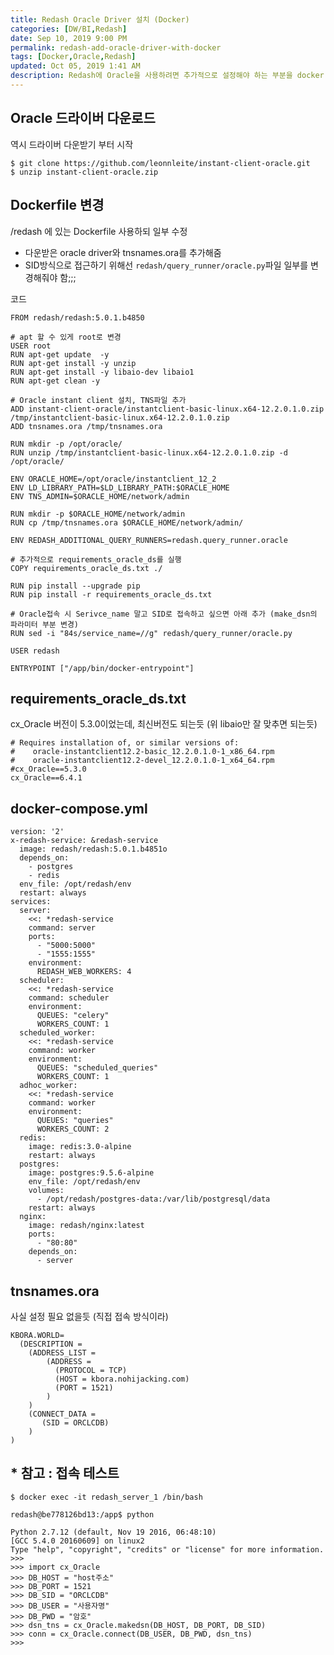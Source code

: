 ```yaml
---
title: Redash Oracle Driver 설치 (Docker)
categories: [DW/BI,Redash]
date: Sep 10, 2019 9:00 PM
permalink: redash-add-oracle-driver-with-docker
tags: [Docker,Oracle,Redash]
updated: Oct 05, 2019 1:41 AM
description: Redash에 Oracle을 사용하려면 추가적으로 설정해야 하는 부분을 docker file에 적용해서, 해당 이미지에 아예 적용되어 있도록 수정함
---
```


## Oracle 드라이버 다운로드

역시 드라이버 다운받기 부터 시작

    $ git clone https://github.com/leonnleite/instant-client-oracle.git
    $ unzip instant-client-oracle.zip

## Dockerfile 변경

/redash 에 있는 Dockerfile 사용하되 일부 수정

- 다운받은 oracle driver와 tnsnames.ora를 추가해줌
- SID방식으로 접근하기 위해선 `redash/query_runner/oracle.py`파일 일부를 변경해줘야 함;;;

코드

    FROM redash/redash:5.0.1.b4850
    
    # apt 할 수 있게 root로 변경
    USER root
    RUN apt-get update  -y
    RUN apt-get install -y unzip
    RUN apt-get install -y libaio-dev libaio1
    RUN apt-get clean -y
    
    # Oracle instant client 설치, TNS파일 추가
    ADD instant-client-oracle/instantclient-basic-linux.x64-12.2.0.1.0.zip /tmp/instantclient-basic-linux.x64-12.2.0.1.0.zip
    ADD tnsnames.ora /tmp/tnsnames.ora
    
    RUN mkdir -p /opt/oracle/
    RUN unzip /tmp/instantclient-basic-linux.x64-12.2.0.1.0.zip -d /opt/oracle/
    
    ENV ORACLE_HOME=/opt/oracle/instantclient_12_2
    ENV LD_LIBRARY_PATH=$LD_LIBRARY_PATH:$ORACLE_HOME
    ENV TNS_ADMIN=$ORACLE_HOME/network/admin
    
    RUN mkdir -p $ORACLE_HOME/network/admin
    RUN cp /tmp/tnsnames.ora $ORACLE_HOME/network/admin/
    
    ENV REDASH_ADDITIONAL_QUERY_RUNNERS=redash.query_runner.oracle
    
    # 추가적으로 requirements_oracle_ds를 실행
    COPY requirements_oracle_ds.txt ./
    
    RUN pip install --upgrade pip
    RUN pip install -r requirements_oracle_ds.txt
    
    # Oracle접속 시 Serivce_name 말고 SID로 접속하고 싶으면 아래 추가 (make_dsn의 파라미터 부분 변경)
    RUN sed -i "84s/service_name=//g" redash/query_runner/oracle.py
    
    USER redash
    
    ENTRYPOINT ["/app/bin/docker-entrypoint"]

## requirements_oracle_ds.txt

cx_Oracle 버전이 5.3.0이었는데, 최신버전도 되는듯 (위 libaio만 잘 맞추면 되는듯)

    # Requires installation of, or similar versions of:
    #    oracle-instantclient12.2-basic_12.2.0.1.0-1_x86_64.rpm
    #    oracle-instantclient12.2-devel_12.2.0.1.0-1_x64_64.rpm
    #cx_Oracle==5.3.0
    cx_Oracle==6.4.1

## docker-compose.yml

    version: '2'
    x-redash-service: &redash-service
      image: redash/redash:5.0.1.b4851o
      depends_on:
        - postgres
        - redis
      env_file: /opt/redash/env
      restart: always
    services:
      server:
        <<: *redash-service
        command: server
        ports:
          - "5000:5000"
          - "1555:1555"
        environment:
          REDASH_WEB_WORKERS: 4
      scheduler:
        <<: *redash-service
        command: scheduler
        environment:
          QUEUES: "celery"
          WORKERS_COUNT: 1
      scheduled_worker:
        <<: *redash-service
        command: worker
        environment:
          QUEUES: "scheduled_queries"
          WORKERS_COUNT: 1
      adhoc_worker:
        <<: *redash-service
        command: worker
        environment:
          QUEUES: "queries"
          WORKERS_COUNT: 2
      redis:
        image: redis:3.0-alpine
        restart: always
      postgres:
        image: postgres:9.5.6-alpine
        env_file: /opt/redash/env
        volumes:
          - /opt/redash/postgres-data:/var/lib/postgresql/data
        restart: always
      nginx:
        image: redash/nginx:latest
        ports:
          - "80:80"
        depends_on:
          - server

## tnsnames.ora

사실 설정 필요 없을듯 (직접 접속 방식이라)

    KBORA.WORLD=
      (DESCRIPTION =
        (ADDRESS_LIST =
            (ADDRESS =
              (PROTOCOL = TCP)
              (HOST = kbora.nohijacking.com)
              (PORT = 1521)
            )
        )
        (CONNECT_DATA =
           (SID = ORCLCDB)
        )
    )

## * 참고 : 접속 테스트

    $ docker exec -it redash_server_1 /bin/bash
    
    redash@be778126bd13:/app$ python
    
    Python 2.7.12 (default, Nov 19 2016, 06:48:10) 
    [GCC 5.4.0 20160609] on linux2
    Type "help", "copyright", "credits" or "license" for more information.
    >>>
    >>> import cx_Oracle
    >>> DB_HOST = "host주소"
    >>> DB_PORT = 1521
    >>> DB_SID = "ORCLCDB"
    >>> DB_USER = "사용자명"
    >>> DB_PWD = "암호"
    >>> dsn_tns = cx_Oracle.makedsn(DB_HOST, DB_PORT, DB_SID)
    >>> conn = cx_Oracle.connect(DB_USER, DB_PWD, dsn_tns)
    >>>